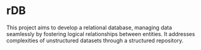 # rDB
This project aims to develop a relational database, managing data seamlessly by fostering logical relationships between entities. It addresses complexities of unstructured datasets through a structured repository.

